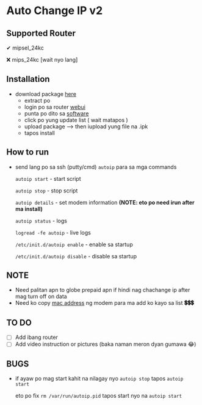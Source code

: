 # Auto Change IP v2

## Supported Router

✔ mipsel_24kc

❌ mips_24kc [wait nyo lang]

## Installation

- download package [here](https://github.com/atong027/Autoip_Router/releases)
  - extract po
  - login po sa router [webui](http://192.168.1.1/cgi-bin/luci/)
  - punta po dito sa [software](http://192.168.1.1/cgi-bin/luci/admin/system/opkg)
  - click po yung update list ( wait matapos )
  - upload package --> then iupload yung file na .ipk
  - tapos install

## How to run

- send lang po sa ssh (putty/cmd) `autoip` para sa mga commands

  `autoip start`                  - start script
  
  `autoip stop`                   - stop script
  
  `autoip details`                - set modem information **(NOTE: eto po need irun after ma install)**
  
  `autoip status`                 - logs
  
  `logread -fe autoip`            - live logs
  
  `/etc/init.d/autoip enable`     - enable sa startup
  
  `/etc/init.d/autoip disable`    - disable sa startup
  
## NOTE

- Need palitan apn to globe prepaid apn if hindi nag chachange ip after mag turn off on data
- Need ko copy [mac address](https://m.me/ayrton.ilagan) ng modem para ma add ko kayo sa list **💲💲💲**

## TO DO

- [ ] Add ibang router
- [ ] Add video instruction or pictures (baka naman meron dyan gumawa 😂)

## BUGS

- if ayaw po mag start kahit na nilagay nyo `autoip stop` tapos `autoip start`

  eto po fix `rm /var/run/autoip.pid` tapos start nyo na `autoip start`
  
   
   
